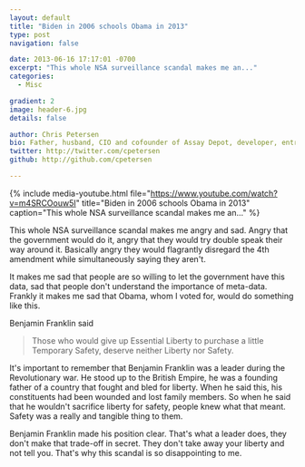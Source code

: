 ```yaml
---
layout: default
title: "Biden in 2006 schools Obama in 2013"
type: post
navigation: false

date: 2013-06-16 17:17:01 -0700
excerpt: "This whole NSA surveillance scandal makes me an..."
categories:
  - Misc

gradient: 2
image: header-6.jpg
details: false

author: Chris Petersen
bio: Father, husband, CIO and cofounder of Assay Depot, developer, entrepreneur and technologist.
twitter: http://twitter.com/cpetersen
github: http://github.com/cpetersen

---
```


{% include media-youtube.html file="https://www.youtube.com/watch?v=m4SRCOouw5I" title="Biden in 2006 schools Obama in 2013" caption="This whole NSA surveillance scandal makes me an..." %}

This whole NSA surveillance scandal makes me angry and sad. Angry that the government would do it, angry that they would try double speak their way around it. Basically angry they would flagrantly disregard the 4th amendment while simultaneously saying they aren't. 

 It makes me sad that people are so willing to let the government have this data, sad that people don't understand the importance of meta-data. Frankly it makes me sad that Obama, whom I voted for, would do something like this. 

 Benjamin Franklin said 

 >  Those who would give up Essential Liberty to purchase a little Temporary Safety, deserve neither Liberty nor Safety. 

 It's important to remember that Benjamin Franklin was a leader during the Revolutionary war. He stood up to the British Empire, he was a founding father of a country that fought and bled for liberty. When he said this, his constituents had been wounded and lost family members. So when he said that he wouldn't sacrifice liberty for safety, people knew what that meant. Safety was a really and tangible thing to them. 

 Benjamin Franklin made his position clear. That's what a leader does, they don't make that trade-off in secret. They don't take away your liberty and not tell you. That's why this scandal is so disappointing to me. 

 
